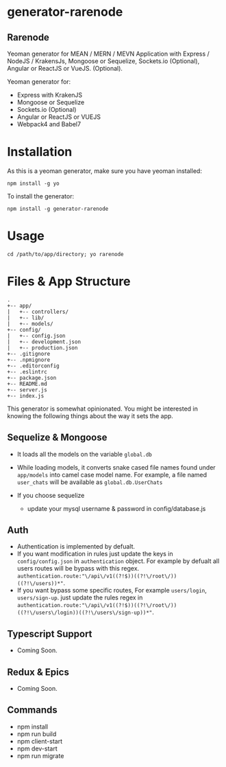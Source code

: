 # generator-rarenode

## Rarenode

Yeoman generator for MEAN / MERN / MEVN Application with Express / NodeJS / KrakensJs, Mongoose or Sequelize, Sockets.io (Optional), Angular or ReactJS or VueJS. (Optional).

Yeoman generator for:

- Express with KrakenJS
- Mongoose or Sequelize
- Sockets.io (Optional)
- Angular or ReactJS or VUEJS
- Webpack4 and Babel7

# Installation

As this is a yeoman generator, make sure you have yeoman installed:

`npm install -g yo`

To install the generator:

`npm install -g generator-rarenode`

# Usage

`cd /path/to/app/directory; yo rarenode`

# Files & App Structure

    .
    +-- app/
    |   +-- controllers/
    |   +-- lib/
    |   +-- models/
    +-- config/
    |   +-- config.json
    |   +-- development.json
    |   +-- production.json
    +-- .gitignore
    +-- .npmignore
    +-- .editorconfig
    +-- .eslintrc
    +-- package.json
    +-- README.md
    +-- server.js
    +-- index.js

This generator is somewhat opinionated. You might be interested in knowing the following things about the way it sets the app.

## Sequelize & Mongoose

- It loads all the models on the variable `global.db`
- While loading models, it converts snake cased file names found under `app/models` into camel case model name. For example, a file named `user_chats` will be available as `global.db.UserChats`

- If you choose sequelize

    - update your mysql username & password in config/database.js

## Auth
 - Authentication is implemented by defualt.
 - If you want modification in rules just update the keys in `config/config.json` in `authentication` object. For example by defualt all users routes will be bypass with this regex.  `authentication.route:"\/api\/v1((?!$))((?!\/root\/))((?!\/users))*"`.
 - If you want bypass some specific routes, For example  `users/login`, `users/sign-up`. just update the rules regex in `authentication.route:"\/api\/v1((?!$))((?!\/root\/))((?!\/users\/login))((?!\/users\/sign-up))*"`.


## Typescript Support

- Coming Soon.

## Redux & Epics

- Coming Soon.

## Commands

- npm install
- npm run build
- npm client-start
- npm dev-start
- npm run migrate
